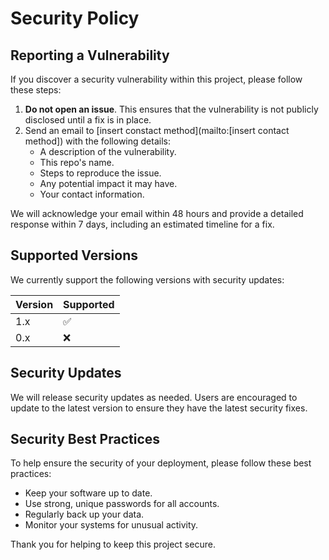 # Security Policy

## Reporting a Vulnerability

If you discover a security vulnerability within this project, please follow these steps:

1. **Do not open an issue**. This ensures that the vulnerability is not publicly disclosed until a fix is in place.
2. Send an email to [insert constact method](mailto:[insert contact method]) with the following details:
    - A description of the vulnerability.
    - This repo's name.
    - Steps to reproduce the issue.
    - Any potential impact it may have.
    - Your contact information.

We will acknowledge your email within 48 hours and provide a detailed response within 7 days, including an estimated timeline for a fix.

## Supported Versions

We currently support the following versions with security updates:

| Version | Supported          |
| ------- | ------------------ |
| 1.x     | ✅                |
| 0.x     | ❌                |

## Security Updates

We will release security updates as needed. Users are encouraged to update to the latest version to ensure they have the latest security fixes.

## Security Best Practices

To help ensure the security of your deployment, please follow these best practices:

- Keep your software up to date.
- Use strong, unique passwords for all accounts.
- Regularly back up your data.
- Monitor your systems for unusual activity.

Thank you for helping to keep this project secure.
